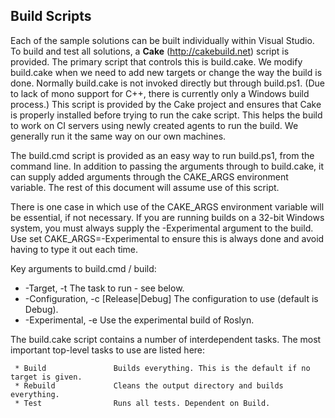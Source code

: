 ## Build Scripts

Each of the sample solutions can be built individually within Visual Studio. To build and test all solutions, a **Cake** (http://cakebuild.net) script is provided.
The primary script that controls this is build.cake. We modify build.cake when we need to add new 
targets or change the way the build is done. Normally build.cake is not invoked directly but through
build.ps1. (Due to lack of mono support for C++, there is currently only a Windows build process.) 
This script is provided by the Cake project and ensures that Cake is properly installed before trying to run the cake script. This helps the
build to work on CI servers using newly created agents to run the build. We generally run it
the same way on our own machines.

The build.cmd script is provided as an easy way to run build.ps1, from the command line.
In addition to passing the arguments through to build.cake, it can supply added arguments
through the CAKE_ARGS environment variable. The rest of this document will assume use of this script.

There is one case in which use of the CAKE_ARGS environment variable will be essential, if not necessary.
If you are running builds on a 32-bit Windows system, you must always supply the -Experimental argument
to the build. Use set CAKE_ARGS=-Experimental to ensure this is always done and avoid having to type
it out each time.

Key arguments to build.cmd / build:
 * -Target, -t <task>                 The task to run - see below.
 * -Configuration, -c [Release|Debug] The configuration to use (default is Debug).
 * -Experimental, -e                  Use the experimental build of Roslyn.

The build.cake script contains a number of interdependent tasks. The most 
important top-level tasks to use are listed here:

```
 * Build               Builds everything. This is the default if no target is given.
 * Rebuild             Cleans the output directory and builds everything.
 * Test                Runs all tests. Dependent on Build.
```